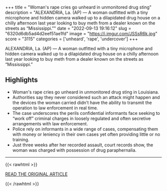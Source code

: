 +++
title = "Woman's rape cries go unheard in unmonitored drug sting"
description = "ALEXANDRIA, La. (AP) — A woman outfitted with a tiny microphone and hidden camera walked up to a dilapidated drug house on a chilly afternoon last year looking to buy meth from a dealer known on the streets as “Mississippi.”"
date = "2022-09-13 19:16:12"
slug = "6320d6db5ad4d2eef51ae1fd"
image = "https://i.imgur.com/JSSsR6k.jpg"
score = "3115"
categories = ['unheard', 'rape', 'undercover']
+++

ALEXANDRIA, La. (AP) — A woman outfitted with a tiny microphone and hidden camera walked up to a dilapidated drug house on a chilly afternoon last year looking to buy meth from a dealer known on the streets as “Mississippi.”

## Highlights

- Woman's rape cries go unheard in unmonitored drug sting in Louisiana.
- Authorities say they never considered such an attack might happen and the devices the woman carried didn’t have the ability to transmit the operation to law enforcement in real time.
- The case underscores the perils confidential informants face seeking to “work off” criminal charges in loosely regulated and often secretive arrangements with law enforcement.
- Police rely on informants in a wide range of cases, compensating them with money or leniency in their own cases yet often providing little or no training.
- Just three weeks after her recorded assault, court records show, the woman was charged with possession of drug paraphernalia.

---

{{< rawhtml >}}
  <p class="article-category">
    <a target="_blank" href="https://apnews.com/article/5fdc645d413aaec5b4078b2f23579149">READ THE ORIGINAL ARTICLE</a>
  </p>
{{< /rawhtml >}}
